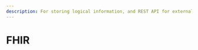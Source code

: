 ```yaml
---
description: For storing logical information, and REST API for external applications
---
```


# FHIR

